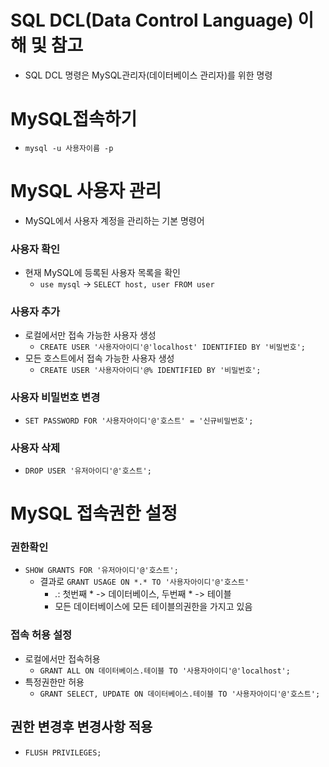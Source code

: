 # SQL DCL(Data Control Language) 이해 및 참고
* SQL DCL 명령은 MySQL관리자(데이터베이스 관리자)를 위한 명령

# MySQL접속하기
* `mysql -u 사용자이름 -p`
  
# MySQL 사용자 관리
* MySQL에서 사용자 계정을 관리하는 기본 명령어
### 사용자 확인
* 현재 MySQL에 등록된 사용자 목록을 확인
  * `use mysql` -> `SELECT host, user FROM user`
  
### 사용자 추가
* 로컬에서만 접속 가능한 사용자 생성
  * `CREATE USER '사용자아이디'@'localhost' IDENTIFIED BY '비밀번호';`
* 모든 호스트에서 접속 가능한 사용자 생성
  * `CREATE USER '사용자아이디'@% IDENTIFIED BY '비밀번호';`

### 사용자 비밀번호 변경
* `SET PASSWORD FOR '사용자아이디'@'호스트' = '신규비밀번호';`

### 사용자 삭제
* `DROP USER '유저아이디'@'호스트';`

# MySQL 접속권한 설정

### 권한확인
* `SHOW GRANTS FOR '유저아이디'@'호스트';`
  * 결과로 `GRANT USAGE ON *.* TO '사용자아이디'@'호스트'`
    * *.*: 첫번째 * -> 데이터베이스, 두번째 * -> 테이블
    * 모든 데이터베이스에 모든 테이블의권한을 가지고 있음

### 접속 허용 설정
* 로컬에서만 접속허용
  * `GRANT ALL ON 데이터베이스.테이블 TO '사용자아이디'@'localhost';`
* 특정권한만 허용
  * `GRANT SELECT, UPDATE ON 데이터베이스.테이블 TO '사용자아이디'@'호스트';`

## 권한 변경후 변경사항 적용
* `FLUSH PRIVILEGES;`